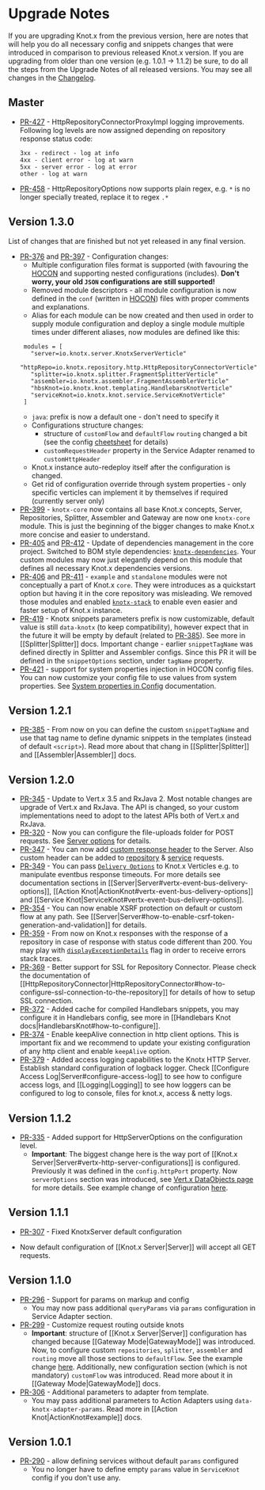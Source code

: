 # Upgrade Notes
If you are upgrading Knot.x from the previous version, here are notes that will help you do all necessary config
and snippets changes that were introduced in comparison to previous released Knot.x version. If you are upgrading
from older than one version (e.g. 1.0.1 -> 1.1.2) be sure, to do all the steps from the Upgrade Notes of all released
versions. You may see all changes in the [Changelog](https://github.com/Cognifide/knotx/blob/master/CHANGELOG.md).

## Master
 - [PR-427](https://github.com/Cognifide/knotx/pull/427) - HttpRepositoryConnectorProxyImpl logging improvements. Following log levels are now assigned depending on repository response status code:
   ```2xx - success - log at debug
   3xx - redirect - log at info
   4xx - client error - log at warn
   5xx - server error - log at error
   other - log at warn
   ```
 - [PR-458](https://github.com/Cognifide/knotx/pull/458) - HttpRepositoryOptions now supports plain regex, e.g. `*` is no longer specially treated, replace it to regex `.*`

## Version 1.3.0
List of changes that are finished but not yet released in any final version.
 - [PR-376](https://github.com/Cognifide/knotx/pull/376) and [PR-397](https://github.com/Cognifide/knotx/pull/397) - Configuration changes:
   - Multiple configuration files format is supported (with favouring the [HOCON](https://github.com/lightbend/config/blob/master/HOCON.md) and supporting nested configurations (includes). **Don't worry, your old `JSON` configurations are still supported!**
   - Removed module descriptors - all module configuration is now defined in the `conf` (written in [HOCON](https://github.com/lightbend/config/blob/master/HOCON.md)) files with proper comments and explanations.
   - Alias for each module can be now created and then used in order to supply module configuration and deploy a single module multiple times under different aliases, now modules are defined like this:
   ```hocon
    modules = [
      "server=io.knotx.server.KnotxServerVerticle"
      "httpRepo=io.knotx.repository.http.HttpRepositoryConnectorVerticle"
      "splitter=io.knotx.splitter.FragmentSplitterVerticle"
      "assembler=io.knotx.assembler.FragmentAssemblerVerticle"
      "hbsKnot=io.knotx.knot.templating.HandlebarsKnotVerticle"
      "serviceKnot=io.knotx.knot.service.ServiceKnotVerticle"
    ]
    ```
   - `java`: prefix is now a default one - don't need to specify it
   - Configurations structure changes:
      - structure of `customFlow` and `defaultFlow` `routing` changed a bit (see the config [cheetsheet](https://github.com/Cognifide/knotx/blob/master/documentation/src/main/cheatsheet/cheatsheets.adoc) for details)
      - `customRequestHeader` property in the Service Adapter renamed to `customHttpHeader`
   - Knot.x instance auto-redeploy itself after the configuration is changed.
   - Get rid of configuration override through system properties - only specific verticles can implement it by themselves if required (currently server only)
 - [PR-399](https://github.com/Cognifide/knotx/pull/399) - `knotx-core` now contains all base Knot.x
 concepts, Server, Repositories, Splitter, Assembler and Gateway are now one `knotx-core` module. This
 is just the beginning of the bigger changes to make Knot.x more concise and easier to understand.
 - [PR-405](https://github.com/Cognifide/knotx/pull/405) and [PR-412](https://github.com/Cognifide/knotx/pull/412) - Update of dependencies management in the core project. Switched to BOM style dependencies: [`knotx-dependencies`](https://github.com/Knotx/knotx-dependencies).
 Your custom modules may now just elegantly depend on this module that defines all necessary Knot.x dependencies versions.
 - [PR-406](https://github.com/Cognifide/knotx/pull/406) and [PR-411](https://github.com/Cognifide/knotx/pull/411) - `example` and `standalone` modules were not conceptually a part of Knot.x `core`.
 They were introduces as a quickstart option but having it in the core repository was misleading. We removed those modules and enabled [`knotx-stack`](https://github.com/Knotx/knotx-stack) to enable even easier and faster setup of Knot.x instance.
 - [PR-419](https://github.com/Cognifide/knotx/pull/419) - Knotx snippets parameters prefix is now customizable, default value is
 still `data-knotx` (to keep compatibility), however expect that in the future it will be empty by default
 (related to [PR-385](https://github.com/Cognifide/knotx/pull/385)). See more in [[Splitter|Splitter]] docs.
 Important change - earlier `snippetTagName` was defined directly in Splitter and Assembler configs.
 Since this PR it will be defined in the `snippetOptions` section, under `tagName` property.
 - [PR-421](https://github.com/Cognifide/knotx/pull/421) - support for system properties injection in HOCON config files. You can now customize your config file to use values from system properties. See [System properties in Config](https://github.com/Cognifide/knotx/wiki/Configuration#system-properties) documentation.


## Version 1.2.1
- [PR-385](https://github.com/Cognifide/knotx/pull/385) - From now on you can define the custom
`snippetTagName` and use that tag name to define dynamic snippets in the templates (instead of
default `<script>`). Read more about that chang in [[Splitter|Splitter]] and [[Assembler|Assembler]] docs.

## Version 1.2.0
- [PR-345](https://github.com/Cognifide/knotx/pull/335) - Update to Vert.x 3.5 and RxJava 2. Most notable changes are upgrade of Vert.x and RxJava.
The API is changed, so your custom implementations need to adopt to the latest APIs both of Vert.x and RxJava.
- [PR-320](https://github.com/Cognifide/knotx/pull/320) - Now you can configure the file-uploads folder for POST requests. See [Server options](https://github.com/Cognifide/knotx/wiki/Server#server-options) for details.
- [PR-347](https://github.com/Cognifide/knotx/pull/320) - You can now add [custom response header](https://github.com/Cognifide/knotx/wiki/Server#server-options) to the Server. Also custom header can be added to [repository](https://github.com/Cognifide/knotx/wiki/HttpRepositoryConnector#options) & [service](https://github.com/Cognifide/knotx/wiki/HttpServiceAdapter#how-to-configure) requests.
- [PR-349](https://github.com/Cognifide/knotx/pull/349) - You can pass [`Delivery Options`](http://vertx.io/docs/apidocs/io/vertx/core/eventbus/DeliveryOptions.html) to Knot.x Verticles e.g. to manipulate eventbus response timeouts.
For more details see documentation sections in [[Server|Server#vertx-event-bus-delivery-options]], [[Action Knot|ActionKnot#vertx-event-bus-delivery-options]] and [[Service Knot|ServiceKnot#vertx-event-bus-delivery-options]].
- [PR-354](https://github.com/Cognifide/knotx/pull/354) - You can now enable XSRF protection on default or custom flow at any path. See [[Server|Server#how-to-enable-csrf-token-generation-and-validation]] for details.
- [PR-359](https://github.com/Cognifide/knotx/pull/359) - From now on Knot.x responses with the response of a repository in case of response with status code different than 200.
 You may play with [`displayExceptionDetails`](https://github.com/Cognifide/knotx/wiki/Server#server-options) flag
 in order to receive errors stack traces.
- [PR-369](https://github.com/Cognifide/knotx/pull/369) - Better support for SSL for Repository Connector. Please check the documentation of [[HttpRepositoryConnector|HttpRepositoryConnector#how-to-configure-ssl-connection-to-the-repository]] for details of how to setup SSL connection.
- [PR-372](https://github.com/Cognifide/knotx/pull/372) - Added cache for compiled Handlebars snippets, you may configure it in Handlebars config, see more in [[Handlebars Knot docs|HandlebarsKnot#how-to-configure]].
- [PR-374](https://github.com/Cognifide/knotx/pull/374) - Enable keepAlive connection in http client options. This is important fix and we recommend to update your existing configuration of any http client and enable `keepAlive` option.
- [PR-379](https://github.com/Cognifide/knotx/pull/379) - Added access logging capabilities to the Knotx HTTP Server. Establish standard configuration of logback logger. Check [[Configure Access Log|Server#configure-access-log]] to see how to configure access logs, and [[Logging|Logging]] to see how loggers can be configured to log to console, files for knot.x, access & netty logs.

## Version 1.1.2
- [PR-335](https://github.com/Cognifide/knotx/pull/335) - Added support for HttpServerOptions on the configuration level.
  * **Important**: The biggest change here is the way port of [[Knot.x Server|Server#vertx-http-server-configurations]] is configured.
  Previously it was defined in the `config.httpPort` property. Now `serverOptions` section was introduced, see
  [Vert.x DataObjects page](http://vertx.io/docs/vertx-core/dataobjects.html#HttpServerOptions) for more details.
  See example change of configuration
  [here](https://github.com/Cognifide/knotx/pull/335/files#diff-9eb56f60d7dcc72e56694b1a0aeb014dL5).

## Version 1.1.1
 - [PR-307](https://github.com/Cognifide/knotx/pull/307) - Fixed KnotxServer default configuration
  * Now default configuration of [[Knot.x Server|Server]] will accept all GET requests.

## Version 1.1.0
- [PR-296](https://github.com/Cognifide/knotx/pull/296) - Support for params on markup and config
  * You may now pass additional `queryParams` via `params` configuration in Service Adapter section.
- [PR-299](https://github.com/Cognifide/knotx/pull/299) - Customize request routing outside knots
  * **Important**: structure of [[Knot.x Server|Server]] configuration has changed because [[Gateway Mode|GatewayMode]] was introduced.
    Now, to configure custom `repositories`, `splitter`, `assembler` and `routing` move all those sections to `defaultFlow`.
    See the example change [here](https://github.com/Cognifide/knotx/pull/299/files#diff-d4c26ef67612264e462c7e4a882023cdL38).
    Additionally, new configuration section (which is not mandatory) `customFlow` was introduced. Read more about it
    in [[Gateway Mode|GatewayMode]] docs.
- [PR-306](https://github.com/Cognifide/knotx/pull/306) - Additional parameters to adapter from template.
  * You may pass additional parameters to Action Adapters using `data-knotx-adapter-params`. Read more in [[Action Knot|ActionKnot#example]] docs.

## Version 1.0.1
- [PR-290](https://github.com/Cognifide/knotx/pull/290) - allow defining services without default `params` configured
  * You no longer have to define empty `params` value in `ServiceKnot` config if you don't use any.
